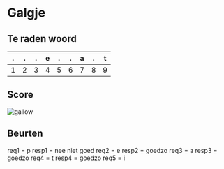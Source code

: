 # Galgje

## Te raden woord

|.|.|.|e|.|.|a|.|t|
|-|-|-|-|-|-|-|-|-|
|1|2|3|4|5|6|7|8|9|

## Score
![gallow](./images/2.png)

## Beurten
req1 = p
resp1 =  nee niet goed
req2 = e
resp2 = goedzo
req3 = a
resp3 = goedzo
req4 = t
resp4 = goedzo
req5 = i